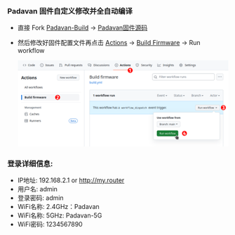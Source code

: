 ### Padavan 固件自定义修改并全自动编译

- 直接 Fork [Padavan-Build](https://github.com/TurBoTse/Padavan-Build/fork) → [Padavan固件源码](https://github.com/TurBoTse/padavan/fork)

- 然后修改好固件配置文件再点击  [Actions](../../actions) → [Build Firmware](../../actions/workflows/build.yml) → Run workflow 

  ![run workflow](public/run-workflow.webp)

### 登录详细信息:
- IP地址: 192.168.2.1 or http://my.router
- 用户名: admin
- 登录密码: admin
- WiFi名称: 2.4GHz：Padavan
- WiFi名称: 5GHz: Padavan-5G
- WiFi密码: 1234567890
